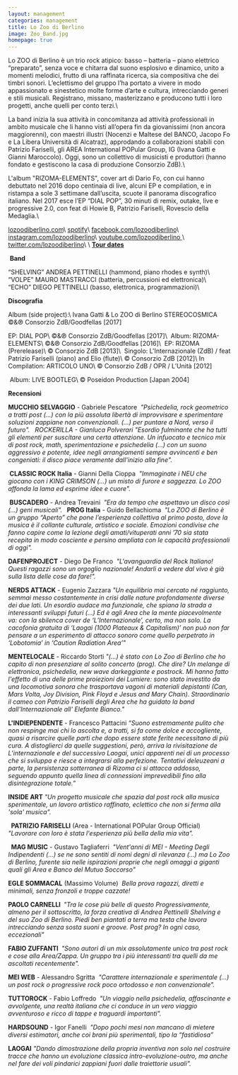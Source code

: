```yaml
---
layout: management
categories: management
title: Lo Zoo di Berlino
image: Zoo_Band.jpg
homepage: true
---
```


Lo ZOO di Berlino è un trio rock atipico: basso – batteria – piano elettrico “preparato”, senza voce e chitarra dal suono esplosivo e dinamico, unito a momenti melodici, frutto di una raffinata ricerca, sia compositiva che dei timbri sonori. L’eclettismo del gruppo l’ha portato a vivere in modo appassionato e sinestetico molte forme d’arte e cultura, intrecciando generi e stili musicali. 
Registrano, missano, masterizzano e producono tutti i loro progetti, anche quelli per conto terzi.\\

La band inizia la sua attività in concomitanza ad attività professionali in ambito musicale che li hanno visti all’opera fin da giovanissimi (non ancora maggiorenni), con maestri illustri (Nocenzi e Maltese del BANCO, Jacopo Fo e La Libera Università di Alcatraz), approdando a collaborazioni stabili con Patrizio Fariselli, gli AREA International POPular Group, IG (Ivana Gatti e Gianni Maroccolo). Oggi, sono un collettivo di musicisti e produttori (hanno fondato e gestiscono la casa di produzione Consorzio ZdB).\\

L'album "RIZOMA-ELEMENTS", cover art di Dario Fo, con cui hanno debuttato nel 2016 dopo centinaia di live, alcuni EP e compilation, e in ristampa a sole 3 settimane dall’uscita, scuote il panorama discografico italiano. Nel 2017 esce l’EP “DIAL POP”, 30 minuti di remix, outake, live e progressive 2.0, con feat di Howie B, Patrizio Fariselli, Rovescio della Medaglia.\\


[lozoodiberlino.com]( http://www.lozoodiberlino.com )\\
[spotify]( https://open.spotify.com/artist/0oFCwyH981nM1QNjcLqC9P )\\
[facebook.com/lozoodiberlino]( https://facebook.com/lozoodiberlino )\\
[instagram.com/lozoodiberlino]( http://instagram.com/lozoodiberlino )\\
[youtube.com/lozoodiberlino ]( http://www.youtube.com/lozoodiberlino )\\
[twitter.com/lozoodiberlino]( http://twitter.com/lozoodiberlino )\\
\\
**[Tour dates]( http://www.lozoodiberlino.com/past-events/ )**

 **Band**

“SHELVING” ANDREA PETTINELLI (hammond, piano rhodes e synth)\\
“VOLPE” MAURO MASTRACCI (batteria, percussioni ed elettronica)\\
“ECHO” DIEGO PETTINELLI (basso, elettronica, programmazioni)\\

**Discografia**

Album (side project):\\
Ivana Gatti & Lo ZOO di Berlino STEREOCOSMICA
©&℗ Consorzio ZdB/Goodfellas [2017]

EP: DIAL POP\\
©&℗ Consorzio ZdB/Goodfellas [2017]\\
 Album: RIZOMA-ELEMENTS\\
©&℗ Consorzio ZdB/Goodfellas [2016]\\
 EP: RIZOMA (Prerelease)\\
© Consorzio ZdB [2013]\\
 Singolo: L'Internazionale (ZdB) / feat Patrizio Fariselli (piano) and Elio (flute)\\
© Consorzio ZdB [2012]\\
In Compilation: ARTICOLO UNO\\
© Consorzio ZdB / OPR / L’Unità [2012]

 Album: LIVE BOOTLEG\\
© Poseidon Production [Japan 2004] 

**Recensioni**

**MUCCHIO SELVAGGIO** - Gabriele Pescatore  *"Psichedelia, rock geometrico a tratti post (...) con la più assoluta libertà di improvvisare e sperimentare soluzioni zappiane non convenzionali. (...) per puntare a Nord, verso il futuro".   ROCKERILLA - Gianluca Polverari "Esordio fulminante che ha tutti gli elementi per suscitare una certa attenzione. Un infuocato e tecnico mix di post rock, math, sperimentazione e psichedelia (...) con un suono aggressivo e potente, idee negli arrangiamenti sempre avvincenti e ben congeniati: il disco piace veramente dall'inizio alla fine".*  

** CLASSIC ROCK Italia** - Gianni Della Cioppa  *"Immaginate i NEU che giocano con i KING CRIMSON (...) un misto di furore e saggezza. Lo ZOO affonda la lama ed esprime idee e cuore".*  

** BUSCADERO** - Andrea Trevaini * "Era da tempo che aspettavo un disco così (...) geni musicali".* **  PROG Italia** - Guido Bellachioma * "Lo ZOO di Berlino è un gruppo “Aperto” che pone l’esperienza collettiva al primo posto, dove la musica è il collante culturale, artistico e sociale. Emozioni condivise che fanno capire come la lezione degli amati/vituperati anni ’70 sia stata recepita in modo cosciente e persino ampliata con le capacità professionali di oggi".  * 

**DAFENPROJECT** - Diego De Franco * "L'avanguardia del Rock Italiano! Questi ragazzi sono un orgoglio nazionale! Andarli a vedere dal vivo è già sulla lista delle cose da fare!".*   

**NERDS ATTACK** - Eugenio Zazzara *"Un equilibrio mai cercato né raggiunto, semmai messo costantemente in crisi dalle nature profondamente diverse dei due lati. Un esordio audace ma funzionale, che spiana la strada a interessanti sviluppi futuri (...) Ed è agli Area che la mente piacevolmente va: con la sbilenca cover de ‘L’Internazionale’, certo, ma non solo. La cacofonia gratuita di ‘Laogai (1000 Plateaux & Capitalism)’ non può non far pensare a un esperimento di attacco sonoro come quello perpetrato in ‘Lobotomia’ in ‘Caution Radiation Area’"  * 

**MENTELOCALE** - Riccardo Storti *"(...) è stato con Lo Zoo di Berlino che ho capito di non presenziare al solito concerto (prog). Che dire? Un melange di elettronica, psichedelia, new wave darkeggiante e postrock. Mi hanno fatto l'effetto di una delle prime proiezioni dei Lumiere: sono stato investito da una locomotiva sonora che trasportava vagoni di materiali depistanti (Can, Mars Volta, Joy Division, Pink Floyd e Jesus and Mary Chain). Straordinario il cameo con Patrizio Fariselli degli Area che ha guidato la band dall'Internazionale all' Elefante Bianco."  * 

**L'INDIEPENDENTE** - Francesco Pattacini *“Suono estremamente pulito che non respinge mai chi lo ascolta e, a tratti, si fa come dolce e accogliente, quasi a risarcire quelle parti che dopo essere state ferite necessitano di più cura. A distoglierci da quelle suggestioni, però, arriva la rivisitazione de L’internazionale e del successivo Laogai, unici apparenti nei di un processo che si sviluppa e riesce a integrarsi alla perfezione. Tentativi deleuzeani a parte, la persistenza sotterranea di Rizoma ci si attacca addosso, seguendo appunto quella linea di connessioni imprevedibili fino alla disintegrazione totale.”  * 

**INSIDE ART** *"Un progetto musicale che spazia dal post rock alla musica sperimentale, un lavoro artistico raffinato, eclettico che non si ferma alla 'sola' musica".* 

**  PATRIZIO FARISELLI** (Area - International POPular Group Official)  *"Lavorare con loro è stata l'esperienza più bella della mia vita".* 

**  MAG MUSIC** - Gustavo Tagliaferri  *"Vent'anni di MEI - Meeting Degli Indipendenti (…) se ne sono sentiti di nomi degni di rilevanza (…) ma Lo Zoo di Berlino, furente sia nelle ispirazioni proprie che negli omaggi a giganti quali gli Area e Banco del Mutuo Soccorso"  * 

**EGLE SOMMACAL** (Massimo Volume) * Bella prova ragazzi, diretti e minimali, senza fronzoli e troppe cazzate!  * 

**PAOLO CARNELLI ** *"Tra le cose più belle di questo Progressivamente, almeno per il sottoscritto, la forza creativa di Andrea Pettinelli Shelving e del suo Zoo di Berlino. Piedi ben piantati a terra ma testa che lavora intrecciando senza sosta suoni e groove. Post prog? In ogni caso, eccezionali"* 

**FABIO ZUFFANTI ** *"Sono autori di un mix assolutamente unico tra post rock e cose alla Area/Zappa. Un gruppo tra i più interessanti tra quelli da me ascoltati recentemente".  * 

**MEI WEB** - Alessandro Sgritta  *"Carattere internazionale e sperimentale (...) un post rock o progressive rock poco ortodosso e non convenzionale".  * 

**TUTTOROCK** - Fabio Loffredo  *"Un viaggio nella psichedelia, affascinante e avvolgente, una realtà italiana che ci conduce in un vero viaggio avventuroso e ricco di tappe e traguardi importanti".  * 

**HARDSOUND** - Igor Fanelli  *"Dopo pochi mesi non mancano di mietere diversi estimatori, anche coi brani più sperimentali, tipo la “fastidiosa”* 

**LAOGAI**  *"Dando dimostrazione della propria inventiva non solo nel costruire tracce che hanno un evoluzione classica intro-evoluzione-outro, ma anche nel fare dei voli pindarici zappiani fuori dalle traiettorie usuali".*